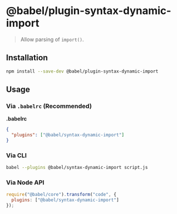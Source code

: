 # @babel/plugin-syntax-dynamic-import

> Allow parsing of `import()`.

## Installation

```sh
npm install --save-dev @babel/plugin-syntax-dynamic-import
```

## Usage

### Via `.babelrc` (Recommended)

**.babelrc**

```json
{
  "plugins": ["@babel/syntax-dynamic-import"]
}
```

### Via CLI

```sh
babel --plugins @babel/syntax-dynamic-import script.js
```

### Via Node API

```javascript
require("@babel/core").transform("code", {
  plugins: ["@babel/syntax-dynamic-import"]
});
```
